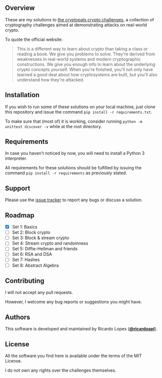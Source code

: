 ## Overview

These are my solutions to [the cryptopals crypto challenges](https://cryptopals.com/), a collection of cryptography challenges aimed at demonstrating attacks on real-world crypto.

To quote the official website:

> This is a different way to learn about crypto than taking a class or reading a book.
> We give you problems to solve.
> They're derived from weaknesses in real-world systems and modern cryptographic constructions.
> We give you enough info to learn about the underlying crypto concepts yourself.
> When you're finished, you'll not only have learned a good deal about how cryptosystems are built, but you'll also understand how they're attacked. 

## Installation

If you wish to run some of these solutions on your local machine, just clone this repository and issue the command ```pip install -r requirements.txt```.

To make sure that (most of) it is working, consider running ```python -m unittest discover -v``` while at the root directory.

## Requirements

In case you haven't noticed by now, you will need to install a Python 3 interpreter.

All requirements for these solutions should be fulfilled by issuing the command ```pip install -r requirements``` as previously stated.

## Support

Please use the [issue tracker](https://github.com/ricardoapl/cryptopals/issues) to report any bugs or discuss a solution.

## Roadmap

- [x] Set 1: Basics
- [ ] Set 2: Block crypto
- [ ] Set 3: Block & stream crypto
- [ ] Set 4: Stream crypto and randomness
- [ ] Set 5: Diffie-Hellman and friends
- [ ] Set 6: RSA and DSA
- [ ] Set 7: Hashes
- [ ] Set 8: Abstract Algebra

## Contributing

I will not accept any pull requests.

However, I welcome any bug reports or suggestions you might have.

## Authors

This software is developed and maintained by Ricardo Lopes ([**@ricardoapl**](https://github.com/ricardoapl)).

## License

All the software you find here is available under the terms of the MIT License.

I do not own any rights over the challenges themselves.